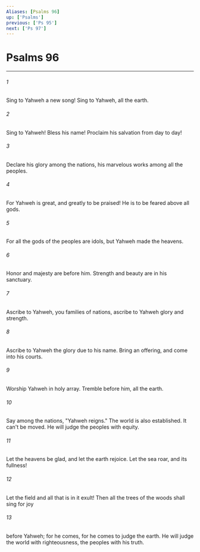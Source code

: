 ```yaml
---
Aliases: [Psalms 96]
up: ['Psalms']
previous: ['Ps 95']
next: ['Ps 97']
---
```

# Psalms 96
***





###### 1 

Sing to Yahweh a new song! Sing to Yahweh, all the earth. 



###### 2 

Sing to Yahweh! Bless his name! Proclaim his salvation from day to day! 



###### 3 

Declare his glory among the nations, his marvelous works among all the peoples. 



###### 4 

For Yahweh is great, and greatly to be praised! He is to be feared above all gods. 



###### 5 

For all the gods of the peoples are idols, but Yahweh made the heavens. 



###### 6 

Honor and majesty are before him. Strength and beauty are in his sanctuary. 



###### 7 

Ascribe to Yahweh, you families of nations, ascribe to Yahweh glory and strength. 



###### 8 

Ascribe to Yahweh the glory due to his name. Bring an offering, and come into his courts. 



###### 9 

Worship Yahweh in holy array. Tremble before him, all the earth. 



###### 10 

Say among the nations, "Yahweh reigns." The world is also established. It can't be moved. He will judge the peoples with equity. 



###### 11 

Let the heavens be glad, and let the earth rejoice. Let the sea roar, and its fullness! 



###### 12 

Let the field and all that is in it exult! Then all the trees of the woods shall sing for joy 



###### 13 

before Yahweh; for he comes, for he comes to judge the earth. He will judge the world with righteousness, the peoples with his truth.
